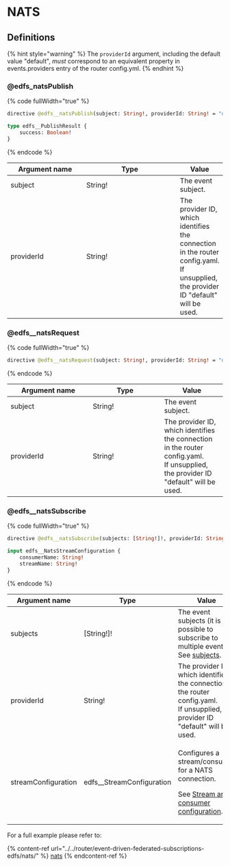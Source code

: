 # NATS

## Definitions

{% hint style="warning" %}
The `providerId` argument, including the default value "default", _must_ correspond to an equivalent property in events.providers entry of the router config.yml.
{% endhint %}

### @edfs\_natsPublish

{% code fullWidth="true" %}
```graphql
directive @edfs__natsPublish(subject: String!, providerId: String! = "default") on FIELD_DEFINITION

type edfs__PublishResult {
    success: Boolean!
}
```
{% endcode %}

<table data-full-width="true"><thead><tr><th width="177">Argument name</th><th width="232">Type</th><th>Value</th></tr></thead><tbody><tr><td>subject</td><td>String!</td><td>The event subject.</td></tr><tr><td>providerId</td><td>String!</td><td>The provider ID, which identifies the connection in the router config.yaml.<br>If unsupplied, the provider ID "default" will be used.</td></tr></tbody></table>

### @edfs\_\_natsRequest

{% code fullWidth="true" %}
```graphql
directive @edfs__natsRequest(subject: String!, providerId: String! = "default") on FIELD_DEFINITION
```
{% endcode %}

<table data-full-width="true"><thead><tr><th width="176">Argument name</th><th width="151">Type</th><th>Value</th></tr></thead><tbody><tr><td>subject</td><td>String!</td><td>The event subject.</td></tr><tr><td>providerId</td><td>String!</td><td>The provider ID, which identifies the connection in the router config.yaml.<br>If unsupplied, the provider ID "default" will be used.</td></tr></tbody></table>

### @edfs\_\_natsSubscribe

{% code fullWidth="true" %}
```graphql
directive @edfs__natsSubscribe(subjects: [String!]!, providerId: String! = "default", streamConfiguration: edfs__NatsStreamConfiguration) on FIELD_DEFINITION

input edfs__NatsStreamConfiguration {
    consumerName: String!
    streamName: String!
}
```
{% endcode %}

<table data-full-width="true"><thead><tr><th width="206">Argument name</th><th width="242">Type</th><th>Value</th></tr></thead><tbody><tr><td>subjects</td><td>[String!]!</td><td>The event subjects (it is possible to subscribe to multiple events).<br> See <a href="nats.md#root-field-arguments-and-event-subjects">subjects</a>.</td></tr><tr><td>providerId</td><td>String!</td><td>The provider ID, which identifies the connection in the router config.yaml.<br>If unsupplied, the provider ID "default" will be used.</td></tr><tr><td>streamConfiguration</td><td>edfs__StreamConfiguration</td><td><p>Configures a stream/consumer for a NATS connection.</p><p>See <a href="../../router/event-driven-federated-subscriptions-edfs/nats/stream-and-consumer-configuration.md">Stream and consumer configuration</a>.</p></td></tr></tbody></table>

For a full example please refer to:

{% content-ref url="../../router/event-driven-federated-subscriptions-edfs/nats/" %}
[nats](../../router/event-driven-federated-subscriptions-edfs/nats/)
{% endcontent-ref %}
